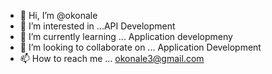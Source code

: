 - 👋 Hi, I’m @okonale
- 👀 I’m interested in ...API Development
- 🌱 I’m currently learning ... Application developmeny
- 💞️ I’m looking to collaborate on ... Application Development
- 📫 How to reach me ... okonale3@gmail.com

<!---
okonale/okonale is a ✨ special ✨ repository because its `README.md` (this file) appears on your GitHub profile.
You can click the Preview link to take a look at your changes.
--->
